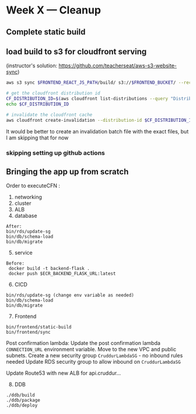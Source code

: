 # Week X — Cleanup

## Complete static build

## load build to s3 for cloudfront serving

(instructor's solution: https://github.com/teacherseat/aws-s3-website-sync)

```sh
aws s3 sync $FRONTEND_REACT_JS_PATH/build/ s3://$FRONTEND_BUCKET/ --recursive

# get the cloudfront distribution id
CF_DISTRIBUTION_ID=$(aws cloudfront list-distributions --query "DistributionList.Items[?contains(Aliases.Items, 'cruddur.n5n.org')].Id" --output text)
echo $CF_DISTRIBUTION_ID

# invalidate the cloudfront cache
aws cloudfront create-invalidation --distribution-id $CF_DISTRIBUTION_ID --paths "/*"
```

It would be better to create an invalidation batch file with the exact files, but I am skipping that for now

### skipping setting up github actions

## Bringing the app up from scratch

Order to executeCFN :

1. networking
2. cluster
3. ALB
4. database

```
After:
bin/rds/update-sg
bin/db/schema-load
bin/db/migrate
```

5. service

```
Before:
 docker build -t backend-flask .
 docker push $ECR_BACKEND_FLASK_URL:latest
```

6. CICD

```
bin/rds/update-sg (change env variable as needed)
bin/db/schema-load
bin/db/migrate
```

7. Frontend

```
bin/frontend/static-build
bin/frontend/sync
```

Post confirmation lambda:
Update the post confirmation lambda `CONNECTION_URL` environment variable.
Move to the new VPC and public subnets.
Create a new security group `CruddurLambdaSG` - no inbound rules needed
Update RDS security group to allow inbound on `CruddurLambdaSG`

Update Route53 with new ALB for api.cruddur...

8. DDB
```
./ddb/build
./ddb/package
./ddb/deploy
```
